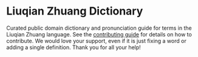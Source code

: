 
# Liuqian Zhuang Dictionary

Curated public domain dictionary and pronunciation guide for terms in the Liuqian Zhuang language. See the [contributing guide](https://github.com/drumworkteam/term/blob/make/.github/contributing.md) for details on how to contribute. We would love your support, even if it is just fixing a word or adding a single definition. Thank you for all your help!